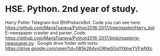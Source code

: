 # HSE. Python. 2nd year of study.
Harry Potter Telegram-bot @HPisbackBot. Code you can see here: https://github.com/MariaTsareva/Python2016-2017/tree/master/Harry_bot
E-newspaper crawler and parser. Code: https://github.com/MariaTsareva/Python2016-2017/blob/master/e-newspaper.py . Google drive folder with texts: https://drive.google.com/open?id=0B5k26dyoORheSGg1YkhwYVFwNXc 
